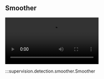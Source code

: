 ## Smoother

<video controls>
    <source src="https://media.roboflow.com/supervision/video-examples/smoothed-grocery-example-720.mov" type="video/mp4">
</video>

:::supervision.detection.smoother.Smoother
